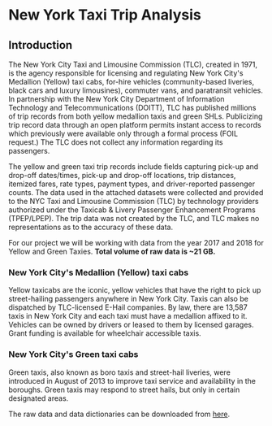 # New York Taxi Trip Analysis

## Introduction

The New York City Taxi and Limousine Commission (TLC), created in 1971, is the agency responsible for licensing and 
regulating New York City's Medallion (Yellow) taxi cabs, for-hire vehicles (community-based liveries, black cars and 
luxury limousines), commuter vans, and paratransit vehicles. In partnership with the New York City Department of 
Information Technology and Telecommunications (DOITT), TLC has published millions of trip records from both yellow 
medallion taxis and green SHLs. Publicizing trip record data through an open platform permits instant access to records 
which previously were available only through a formal process (FOIL request.) The TLC does not collect any information 
regarding its passengers.

The yellow and green taxi trip records include fields capturing pick-up and drop-off dates/times, pick-up and drop-off 
locations, trip distances, itemized fares, rate types, payment types, and driver-reported passenger counts. The data 
used in the attached datasets were collected and provided to the NYC Taxi and Limousine Commission (TLC) by technology 
providers authorized under the Taxicab & Livery Passenger Enhancement Programs (TPEP/LPEP). The trip data was not 
created by the TLC, and TLC makes no representations as to the accuracy of these data.

For our project we will be working with data from the year 2017 and 2018 for Yellow and Green Taxies. 
**Total volume of raw data is ~21 GB.**

### New York City's Medallion (Yellow) taxi cabs
Yellow taxicabs are the iconic, yellow vehicles that have the right to pick up street-hailing passengers anywhere in New
 York City. Taxis can also be dispatched by TLC-licensed E-Hail companies. By law, there are 13,587 taxis in New York 
 City and each taxi must have a medallion affixed to it. Vehicles can be owned by drivers or leased to them by licensed 
 garages. Grant funding is available for wheelchair accessible taxis.

### New York City's Green taxi cabs
Green taxis, also known as boro taxis and street-hail liveries, were introduced in August of 2013 to improve taxi 
service and availability in the boroughs. Green taxis may respond to street hails, but only in certain designated areas.

The raw data and data dictionaries can be downloaded from [here](https://www1.nyc.gov/site/tlc/about/tlc-trip-record-data.page).